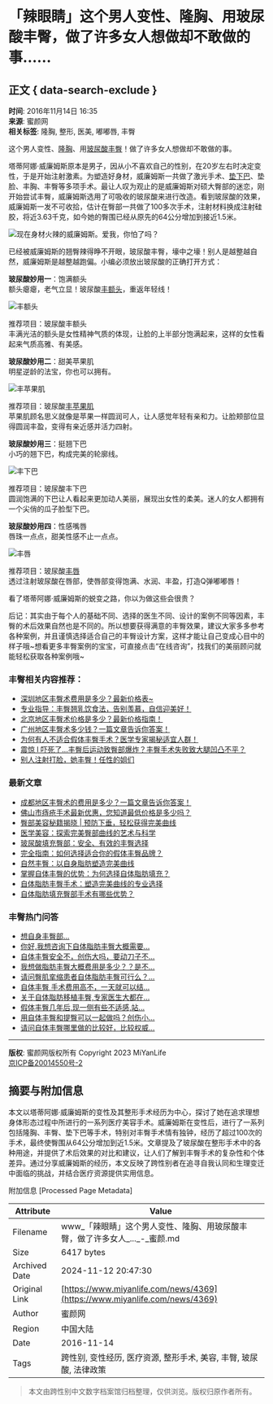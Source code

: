 # 「辣眼睛」这个男人变性、隆胸、用玻尿酸丰臀，做了许多女人想做却不敢做的事……

## 正文 { data-search-exclude }


**时间**: 2016年11月14日 16:35  
**来源**: 蜜颜网  
**相关标签**: 隆胸, 整形, 医美, 嘟嘟唇, 丰臀  

这个男人变性、[隆胸](https://www.miyanlife.com/project/53)、用[玻尿酸](https://www.miyanlife.com/project/75)[丰臀](https://www.miyanlife.com/project/68)！做了许多女人想做却不敢做的事。

塔蒂阿娜·威廉姆斯原本是男子，因从小不喜欢自己的性别，在20岁左右时决定变性，于是开始注射激素。为塑造好身材，威廉姆斯一共做了激光手术、[垫下巴](https://www.miyanlife.com/project/36)、垫脸、丰胸、丰臀等多项手术。最让人叹为观止的是威廉姆斯对硕大臀部的迷恋，刚开始尝试丰臀，威廉姆斯选用了可吸收的玻尿酸来进行改造。看到玻尿酸的效果，威廉姆斯一发不可收拾，估计在臀部一共做了100多次手术，注射材料换成注射硅胶，将近3.63千克，如今她的臀围已经从原先的64公分增加到接近1.5米。

![现在身材火辣的威廉姆斯。爱我，你怕了吗？](https://img.miyanlife.com/timg/161114/1635013927-0.jpg)

已经被威廉姆斯的翘臀辣得睁不开眼，玻尿酸丰臀，壕中之壕！别人是越整越自然，威廉姆斯是越整越跑偏。小编必须放出玻尿酸的正确打开方式：

**玻尿酸妙用一**：饱满额头  
额头瘪瘪，老气立显！玻尿酸[丰额头](https://www.miyanlife.com/project/33)，重返年轻线！

![丰额头](https://img.miyanlife.com/timg/161114/1635011124-1.jpg)

推荐项目：玻尿酸丰额头  
丰满光洁的额头是女性精神气质的体现，让脸的上半部分饱满起来，这样的女性看起来气质高雅、有美感。

**玻尿酸妙用二**：甜美苹果肌  
明星逆龄的法宝，你也可以拥有。

![丰苹果肌](https://img.miyanlife.com/timg/161114/16350120E-2.jpg)

推荐项目：玻尿酸[丰苹果肌](https://www.miyanlife.com/project/47)  
苹果肌顾名思义就像是苹果一样圆润可人，让人感觉年轻有亲和力。让脸颊部位显得圆润丰盈，变得有亲近感并活力四射。

**玻尿酸妙用三**：挺翘下巴  
小巧的翘下巴，构成完美的轮廓线。

![丰下巴](https://img.miyanlife.com/timg/161114/16350261R-3.jpg)

推荐项目：玻尿酸丰下巴  
圆润饱满的下巴让人看起来更加动人美丽，展现出女性的柔美。迷人的女人都拥有一个尖俏的瓜子脸型下巴。

**玻尿酸妙用四**：性感嘴唇  
唇珠一点点，甜美性感不止一点点。

![丰唇](https://img.miyanlife.com/timg/161114/16350255V-4.jpg)

推荐项目：玻尿酸[丰唇](https://www.miyanlife.com/project/116)  
透过注射玻尿酸在唇部，使唇部变得饱满、水润、丰盈，打造Q弹嘟嘟唇！

看了塔蒂阿娜·威廉姆斯的蜕变之路，你以为做这些会很贵？

后记：其实由于每个人的基础不同、选择的医生不同、设计的案例不同等因素，丰臀的术后效果自然也是不同的。所以想要获得满意的丰臀效果，建议大家多多参考各种案例，并且谨慎选择适合自己的丰臀设计方案，这样才能让自己变成心目中的样子哦~想看更多丰臀案例的宝宝，可直接点击“在线咨询”，找我们的美丽顾问就能轻松获取各种案例哦~  

### 丰臀相关内容推荐：

- [深圳地区丰臀术费用是多少？最新价格表~](https://www.miyanlife.com/news/171899)
- [专业指导：丰臀翘乳饮食法，告别羡慕，自信迎美好！](https://www.miyanlife.com/news/164657)
- [北京地区丰臀术价格是多少？最新价格指南！](https://www.miyanlife.com/news/171900)
- [广州地区丰臀术多少钱？一篇文章告诉你答案！](https://www.miyanlife.com/news/171898)
- [为何有人不适合假体丰臀手术？医学专家揭秘适宜人群！](https://www.miyanlife.com/news/166244)
- [震惊 l 吓死了...丰臀后运动致臀部爆炸？丰臀手术失败致大腿凹凸不平？](https://www.miyanlife.com/news/3259)
- [别人注射打脸，她丰臀！任性的姐们](https://www.miyanlife.com/news/3008)

### 最新文章

- [成都地区丰臀术的费用是多少？一篇文章告诉你答案！](https://www.miyanlife.com/news/171651)
- [佛山市痔疮手术最新优惠，您知道最低价格是多少吗？](https://www.miyanlife.com/news/171345)
- [臀部美容秘籍揭晓 | 预防下垂，轻松获得完美曲线](https://www.miyanlife.com/news/169028)
- [医学美容：探索完美臀部曲线的艺术与科学](https://www.miyanlife.com/news/168985)
- [玻尿酸填充臀部：安全、有效的丰臀选择](https://www.miyanlife.com/news/168735)
- [完全指南：如何选择适合你的假体丰臀品牌？](https://www.miyanlife.com/news/168473)
- [自然丰臀：以自身脂肪塑造完美曲线](https://www.miyanlife.com/news/168440)
- [掌握自体丰臀的优势：为何选择自体脂肪填充？](https://www.miyanlife.com/news/168189)
- [自体脂肪丰臀手术：塑造完美曲线的专业选择](https://www.miyanlife.com/news/167992)
- [自体脂肪填充臀部手术有哪些优势？](https://www.miyanlife.com/news/167780)

### 丰臀热门问答

- [想自身丰臀部...](https://www.miyanlife.com/ask/7622)
- [你好,我想咨询下自体脂肪丰臀大概需要...](https://www.miyanlife.com/ask/7624)
- [自体丰臀安全不，创伤大吗，要动刀子不...](https://www.miyanlife.com/ask/7626)
- [我想做脂肪丰臀大概费用是多少？？是不...](https://www.miyanlife.com/ask/7618)
- [请问臀肌挛缩患者自体脂肪丰臀可行么？...](https://www.miyanlife.com/ask/7617)
- [自体丰臀 手术费用高不，一天就可以结...](https://www.miyanlife.com/ask/7628)
- [关于自体脂肪移植丰臀,专家医生大都在...](https://www.miyanlife.com/ask/7619)
- [假体丰臀几年后,现一侧有些不适感,站...](https://www.miyanlife.com/ask/7676)
- [用自体丰臀和提臀可以一起做吗？创伤小...](https://www.miyanlife.com/ask/7616)
- [请问自体丰臀哪里做的比较好，比较权威...](https://www.miyanlife.com/ask/7623)

---

**版权**: 蜜颜网版权所有 Copyright 2023 MiYanLife  
[京ICP备20014550号-2](https://beian.miit.gov.cn/)

## 摘要与附加信息

<!-- tcd_abstract -->
本文以塔蒂阿娜·威廉姆斯的变性及其整形手术经历为中心，探讨了她在追求理想身体形态过程中所进行的一系列医疗美容手术。威廉姆斯在变性后，进行了一系列包括隆胸、丰臀、垫下巴等手术，特别对丰臀手术情有独钟，经历了超过100次的手术，最终使臀围从64公分增加到近1.5米。文章提及了玻尿酸在整形手术中的各种用途，并提供了术后效果的对比和建议，让人们了解到丰臀手术的复杂性和个体差异。通过分享威廉姆斯的经历，本文反映了跨性别者在追寻自我认同和生理变迁中面临的挑战，并结合医疗资源提供实用信息。
<!-- tcd_abstract_end -->

附加信息 [Processed Page Metadata]

| Attribute       | Value                                  |
|-----------------|----------------------------------------|
| Filename        | www_「辣眼睛」这个男人变性、隆胸、用玻尿酸丰臀，做了许多女人_..._-_蜜颜.md                             |
| Size            | 6417 bytes                           |
| Archived Date   | 2024-11-12 20:47:30                             |
| Original Link   | [https://www.miyanlife.com/news/4369](https://www.miyanlife.com/news/4369)                       |
| Author          | 蜜颜网                               |
| Region          | 中国大陆                               |
| Date            | 2016-11-14                                 |
| Tags            | 跨性别, 变性经历, 医疗资源, 整形手术, 美容, 丰臀, 玻尿酸, 法律政策                                 |
>
> 本文由跨性别中文数字档案馆归档整理，仅供浏览。版权归原作者所有。
>
